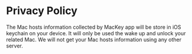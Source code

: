 # Privacy Policy
  
The Mac hosts information collected by MacKey app will be store in iOS keychain on your device. It will only be used the wake up and unlock your related Mac. We will not get your Mac hosts information using any other server.
